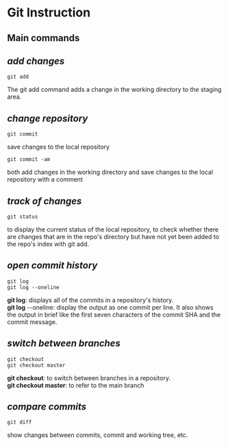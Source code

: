 <h1> Git Instruction</h1>
<h2> Main commands</h2>

## *add changes*
    git add
<p>The git add command adds a change in the working directory to the staging area.</p>

## *change repository*
    git commit
<p>save changes to the local repository</p>

    git commit -am
<p>both add changes in the working directory and save changes to the local repository with a comment</p>

## *track of changes*
    git status
<p>to display the current status of the local repository, to check whether there are changes that are in the repo's directory but have not yet been added to the repo's index with git add.</p>

## *open commit history*
    git log
    git log --oneline
<p><strong>git log</strong>: displays all of the commits in a repository's history.<br>
<strong>git log</strong> --oneline: display the output as one commit per line. It also shows the output in brief like the first seven characters of the commit SHA and the commit message.</p>

## *switch between branches*
    git checkout
    git checkout master
<p><strong>git checkout</strong>: to switch between branches in a repository.<br>
<strong>git checkout master</strong>: to refer to the main branch</p> 

## *compare commits*
    git diff
<p>show changes between commits, commit and working tree, etc.</p>